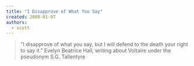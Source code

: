 ```yaml
---
title: "I Disapprove of What You Say"
created: 2008-01-07
authors: 
  - scott
---
```


> "I disapprove of what you say, but I will defend to the death your right to say it." Evelyn Beatrice Hall, writing about Voltaire under the pseudonym S.G. Tallentyre
